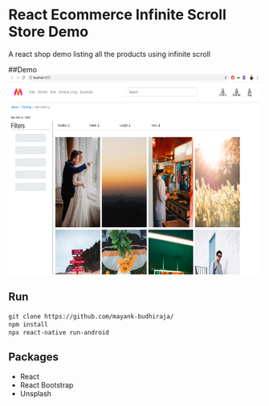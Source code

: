 # React Ecommerce Infinite Scroll Store Demo
A react shop demo listing all the products using infinite scroll

##Demo
<img src="demo/screenshot.png" height="400" />

## Run
```
git clone https://github.com/mayank-budhiraja/
npm install
npx react-native run-android
```

## Packages

- React
- React Bootstrap
- Unsplash
